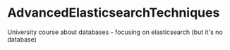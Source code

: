 # AdvancedElasticsearchTechniques
University course about databases - focusing on elasticsearch (but it's no database)
